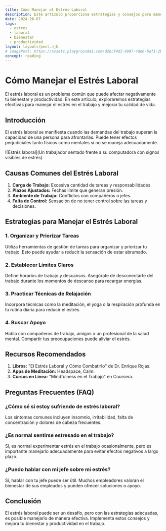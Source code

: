 ```yaml
---
title: Cómo Manejar el Estrés Laboral
description: Este artículo proporciona estrategias y consejos para manejar el estrés laboral de manera efectiva, mejorando el bienestar y la productividad.
date: 2024-26-07
tags:
  - estres
  - laboral
  - bienestar
  - productividad
layout: layouts/post.njk
# imagePost: https://assets.playgroundai.com/d2bcf4d3-9997-4dd6-baf1-2b8146c7a0e3.jpg
concept: reading
---
```


# Cómo Manejar el Estrés Laboral

El estrés laboral es un problema común que puede afectar negativamente tu bienestar y productividad. En este artículo, exploraremos estrategias efectivas para manejar el estrés en el trabajo y mejorar tu calidad de vida.

## Introducción

El estrés laboral se manifiesta cuando las demandas del trabajo superan la capacidad de una persona para afrontarlas. Puede tener efectos perjudiciales tanto físicos como mentales si no se maneja adecuadamente.

![Estrés laboral](Un trabajador sentado frente a su computadora con signos visibles de estrés)

## Causas Comunes del Estrés Laboral

1. **Carga de Trabajo:** Excesiva cantidad de tareas y responsabilidades.
2. **Plazos Ajustados:** Fechas límite que generan presión.
3. **Ambiente de Trabajo:** Conflictos con compañeros o jefes.
4. **Falta de Control:** Sensación de no tener control sobre las tareas y decisiones.

## Estrategias para Manejar el Estrés Laboral

### 1. Organizar y Priorizar Tareas

Utiliza herramientas de gestión de tareas para organizar y priorizar tu trabajo. Esto puede ayudar a reducir la sensación de estar abrumado.

### 2. Establecer Límites Claros

Define horarios de trabajo y descansos. Asegúrate de desconectarte del trabajo durante los momentos de descanso para recargar energías.

### 3. Practicar Técnicas de Relajación

Incorpora técnicas como la meditación, el yoga o la respiración profunda en tu rutina diaria para reducir el estrés.

### 4. Buscar Apoyo

Habla con compañeros de trabajo, amigos o un profesional de la salud mental. Compartir tus preocupaciones puede aliviar el estrés.

## Recursos Recomendados

1. **Libros:** "El Estrés Laboral y Cómo Combatirlo" de Dr. Enrique Rojas.
2. **Apps de Meditación:** Headspace, Calm.
3. **Cursos en Línea:** "Mindfulness en el Trabajo" en Coursera.

## Preguntas Frecuentes (FAQ)

### ¿Cómo sé si estoy sufriendo de estrés laboral?

Los síntomas comunes incluyen insomnio, irritabilidad, falta de concentración y dolores de cabeza frecuentes.

### ¿Es normal sentirse estresado en el trabajo?

Sí, es normal experimentar estrés en el trabajo ocasionalmente, pero es importante manejarlo adecuadamente para evitar efectos negativos a largo plazo.

### ¿Puedo hablar con mi jefe sobre mi estrés?

Sí, hablar con tu jefe puede ser útil. Muchos empleadores valoran el bienestar de sus empleados y pueden ofrecer soluciones o apoyo.

## Conclusión

El estrés laboral puede ser un desafío, pero con las estrategias adecuadas, es posible manejarlo de manera efectiva. Implementa estos consejos y mejora tu bienestar y productividad en el trabajo.
